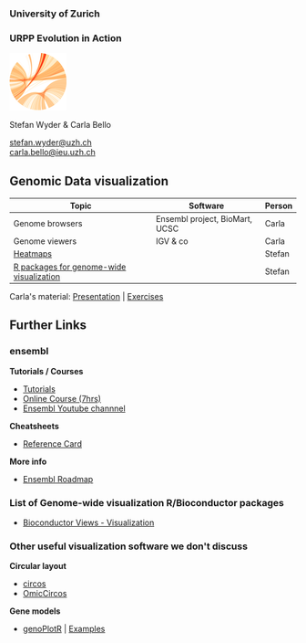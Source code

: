 ### University of Zurich
### URPP Evolution in Action
![URPP logo](Logo_URPP_kl2.png)

Stefan Wyder & Carla Bello

stefan.wyder@uzh.ch  
carla.bello@ieu.uzh.ch


## Genomic Data visualization
    

Topic             | Software | Person 
----------------- | -------- | ------------------
Genome browsers | Ensembl project, BioMart, UCSC | Carla
Genome viewers | IGV & co | Carla
[Heatmaps](Heatmaps.md) | | Stefan
[R packages for genome-wide visualization](GenomeWideView.md) | | Stefan
  
  
Carla's material: [Presentation]() | [Exercises]()  
  
  
  
  
## Further Links

### ensembl
  
**Tutorials / Courses**    
- [Tutorials](http://www.ensembl.org/info/website/tutorials/index.html)
- [Online Course (7hrs)](http://www.ebi.ac.uk/training/online/course/ensembl-browser-webinar-series-2016)
- [Ensembl Youtube channnel](https://www.youtube.com/user/EnsemblHelpdesk)

**Cheatsheets**  
- [Reference Card](Ensembl_quick_reference_card.pdf)  
  
**More info**  
- [Ensembl Roadmap](http://www.ensembl.info/roadmap/)

### List of Genome-wide visualization R/Bioconductor packages

- [Bioconductor Views - Visualization](https://www.bioconductor.org/packages/release/BiocViews.html#___Visualization)

### Other useful visualization software we don't discuss

**Circular layout**  
- [circos](http://circos.ca/)
- [OmicCircos](https://github.com/swyder/Genomic_Visualization)  
  
**Gene models**  
- [genoPlotR](https://cran.r-project.org/web/packages/genoPlotR/index.html) | [Examples](http://genoplotr.r-forge.r-project.org/screenshots.php)

